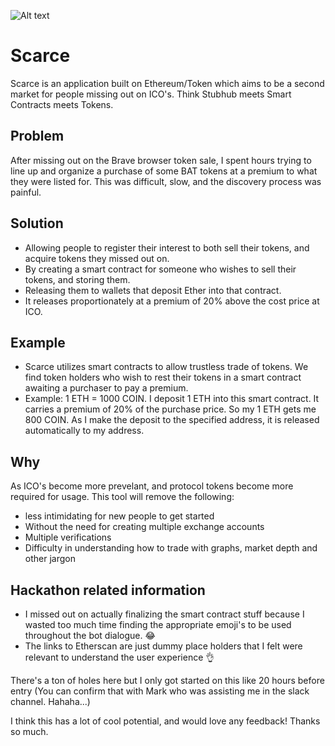 ![Alt text](http://i.imgur.com/uMphVJr.jpg)
# Scarce
Scarce is an application built on Ethereum/Token which aims to be a second market for people missing out on ICO's. Think Stubhub meets Smart Contracts meets Tokens.

## Problem 
After missing out on the Brave browser token sale, I spent hours trying to line up and organize a purchase of some BAT tokens at a premium to what they were listed for. This was difficult, slow, and the discovery process was painful.

## Solution 
- Allowing people to register their interest to both sell their tokens, and acquire tokens they missed out on.
- By creating a smart contract for someone who wishes to sell their tokens, and storing them.
- Releasing them to wallets that deposit Ether into that contract. 
- It releases proportionately at a premium of 20% above the cost price at ICO.

## Example
- Scarce utilizes smart contracts to allow trustless trade of tokens. We find token holders who wish to rest their tokens in a smart contract awaiting a purchaser to pay a premium. 
- Example: 1 ETH = 1000 COIN. I deposit 1 ETH into this smart contract. It carries a premium of 20% of the purchase price. So my 1 ETH gets me 800 COIN. As I make the deposit to the specified address, it is released automatically to my address.

## Why
As ICO's become more prevelant, and protocol tokens become more required for usage. This tool will remove the following:
- less intimidating for new people to get started 
- Without the need for creating multiple exchange accounts
- Multiple verifications
- Difficulty in understanding how to trade with graphs, market depth and other jargon

## Hackathon related information
- I missed out on actually finalizing the smart contract stuff because I wasted too much time finding the appropriate emoji's to be used throughout the bot dialogue. 😂
- The links to Etherscan are just dummy place holders that I felt were relevant to understand the user experience 👌

There's a ton of holes here but I only got started on this like 20 hours before entry (You can confirm that with Mark who was assisting me in the slack channel. Hahaha...)

I think this has a lot of cool potential, and would love any feedback! 
Thanks so much.

